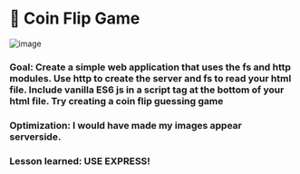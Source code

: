 # 💸 Coin Flip Game
![image](https://user-images.githubusercontent.com/101963767/172076929-0a2b342a-9666-47a4-b16d-f0ba22fc7932.png)

### Goal: Create a simple web application that uses the fs and http modules. Use http to create the server and fs to read your html file. Include vanilla ES6 js in a script tag at the bottom of your html file. Try creating a coin flip guessing game

### Optimization: I would have made my images appear serverside.

### Lesson learned: USE EXPRESS!
